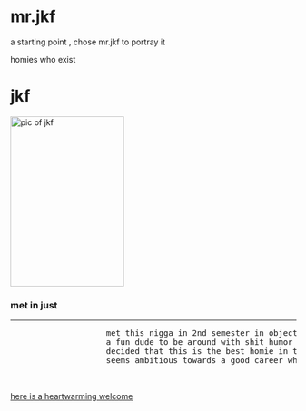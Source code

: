 # mr.jkf
a starting point , chose mr.jkf to portray it
<!DOCTYPE html>
<html>
    <head>homies who exist</head>
            <body>
                <h1>jkf</h1>
                <img src="images/jkf_pic.jpg" height="300" width="200" alt="pic of jkf">
                <h3>met in just</h3>
                <hr>
                <pre>
                    met this nigga in 2nd semester in object oriented lecture
                    a fun dude to be around with shit humor which i like
                    decided that this is the best homie in the gang
                    seems ambitious towards a good career which i too share.
                </pre>
                <br>
                <a href="https://www.youtube.com/watch?v=dQw4w9WgXcQ" target="_blank" title="not a troll">
                    here is a heartwarming welcome
                </a>
            </body>
</html>
